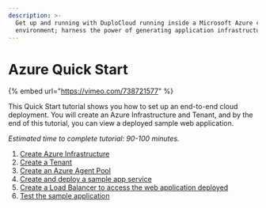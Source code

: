```yaml
---
description: >-
  Get up and running with DuploCloud running inside a Microsoft Azure cloud
  environment; harness the power of generating application infrastructures.
---
```


# Azure Quick Start

{% embed url="https://vimeo.com/738721577" %}

This Quick Start tutorial shows you how to set up an end-to-end cloud deployment. You will create an Azure Infrastructure and Tenant, and by the end of this tutorial, you can view a deployed sample web application.

_Estimated time to complete tutorial: 90-100 minutes._

1. [Create Azure Infrastructure](step-1-infrastructure.md)
2. [Create a Tenant](step-2-tenant.md)
3. [Create an Azure Agent Pool](step-3-create-azure-agent-pool.md)
4. [Create and deploy a sample app service](step-4-create-app-via-k8s.md)
5. [Create a Load Balancer to access the web application deployed](step-5-create-a-load-balancer.md)
6. [Test the sample application](step-6-test-the-application.md)

